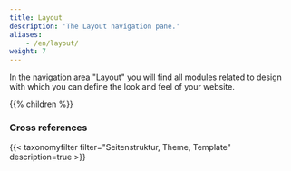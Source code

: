 ```yaml
---
title: Layout
description: 'The Layout navigation pane.'
aliases:
    - /en/layout/
weight: 7
---
```


In the [navigation area](/en/administration-area/call-and-structure-of-the-backend/#the-navigation-area) "Layout" you will find all modules related to design with which you can define the look and feel of your website.

{{% children %}}

### Cross references

{{< taxonomyfilter filter="Seitenstruktur, Theme, Template" description=true >}}
